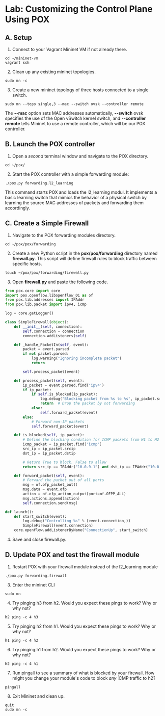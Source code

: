 # Lab: Customizing the Control Plane Using POX

## A. Setup

1. Connect to your Vagrant Mininet VM if not already there.

```
cd ~/mininet-vm
vagrant ssh
```

2. Clean up any existing mininet topologies.

```
sudo mn -c
```

3. Create a new mininet topology of three hosts connected to a single switch.
```
sudo mn --topo single,3 --mac --switch ovsk --controller remote
```

The **--mac** option sets MAC addresses automatically, **--switch** ovsk specifies the use of the Open vSwitch kernel switch, and **--controller remote** tells Mininet to use a remote controller, which will be our POX controller.

## B. Launch the POX controller

1. Open a *second* terminal window and navigate to the POX directory. 

```
cd ~/pox/
```

2. Start the POX controller with a simple forwarding module:

```
./pox.py forwarding.l2_learning
```

This command starts POX and loads the l2_learning modul. It implements a basic learning switch that mimics the behavior of a physical switch by learning the source MAC addresses of packets and forwarding them accordingly.

## C. Create a Simple Firewall

1. Navigate to the POX forwarding modules directory.

```
cd ~/pox/pox/forwarding
```

2. Create a new Python script in the **pox/pox/forwarding** directory named **firewall.py**. This script will define firewall rules to block traffic between specific hosts.

```
touch ~/pox/pox/forwarding/firewall.py
```

3. Open **firewall.py** and paste the following code.

```python
from pox.core import core
import pox.openflow.libopenflow_01 as of
from pox.lib.addresses import IPAddr
from pox.lib.packet import ipv4, icmp

log = core.getLogger()

class SimpleFirewall(object):
    def __init__(self, connection):
        self.connection = connection
        connection.addListeners(self)

    def _handle_PacketIn(self, event):
        packet = event.parsed
        if not packet.parsed:
            log.warning("Ignoring incomplete packet")
            return

        self.process_packet(event)

    def process_packet(self, event):
        ip_packet = event.parsed.find('ipv4')
        if ip_packet:
            if self.is_blocked(ip_packet):
                log.debug("Blocking packet from %s to %s", ip_packet.srcip, ip_packet.dstip)
                return  # Drop the packet by not forwarding
            else:
                self.forward_packet(event)
        else:
            # Forward non-IP packets
            self.forward_packet(event)

    def is_blocked(self, ip_packet):
        # Define the blocking condition for ICMP packets from H1 to H2
        icmp_packet = ip_packet.find('icmp')
        src_ip = ip_packet.srcip
        dst_ip = ip_packet.dstip

        # Return True to block, False to allow
        return src_ip == IPAddr("10.0.0.1") and dst_ip == IPAddr("10.0.0.2") and icmp_packet is not None

    def forward_packet(self, event):
        # Forward the packet out of all ports
        msg = of.ofp_packet_out()
        msg.data = event.ofp
        action = of.ofp_action_output(port=of.OFPP_ALL)
        msg.actions.append(action)
        self.connection.send(msg)

def launch():
    def start_switch(event):
        log.debug("Controlling %s" % (event.connection,))
        SimpleFirewall(event.connection)
    core.openflow.addListenerByName("ConnectionUp", start_switch)

```

4. Save and close firewall.py.

## D. Update POX and test the firewall module

1. Restart POX with your firewall module instead of the l2_learning module

```
./pox.py forwarding.firewall
```

3. Enter the mininet CLI

```
sudo mn
```

4. Try pinging h3 from h2. Would you expect these pings to work? Why or why not?

```
h2 ping -c 4 h3
```

5. Try pinging h2 from h1. Would you expect these pings to work? Why or why not?

```
h1 ping -c 4 h2
```

6. Try pinging h1 from h2. Would you expect these pings to work? Why or why not?


```
h2 ping -c 4 h1
```

7. Run pingall to see a summary of what is blocked by your firewall. How might you change your module's code to block *any* ICMP traffic to h2?

```
pingall
```

8. Exit Mininet and clean up.

```
quit
sudo mn -c
```
